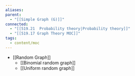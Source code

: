 ```yaml
---
aliases: 
parent:
  - "[[Simple Graph (G)]]"
connected:
  - "[[519.21  Probability theory|Probability theory]]"
  - "[[519.17 Graph Theory MOC]]"
tags:
  - content/moc
---
```


- [[Random Graph]]
    - [[Binomial random graph]]
    - [[Uniform random graph]]











